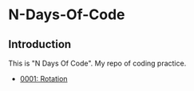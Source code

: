 # N-Days-Of-Code

## Introduction

This is "N Days Of Code". My repo of coding practice.

- [0001: Rotation](/0001/)
